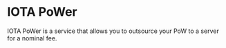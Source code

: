 # IOTA PoWer
IOTA PoWer is a service that allows you to outsource your PoW to a server for a nominal fee.

